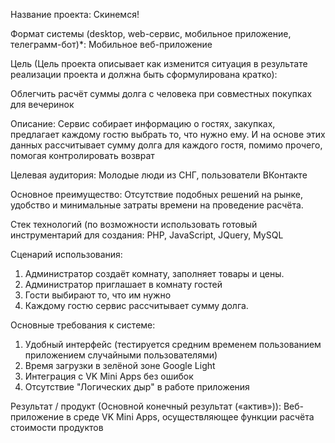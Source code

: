 Название проекта: Скинемся!

Формат системы (desktop, web-сервис, мобильное приложение, телеграмм-бот)*: 
Мобильное веб-приложение

Цель (Цель проекта описывает как изменится ситуация в результате реализации проекта и должна быть сформулирована кратко): 

Облегчить расчёт суммы долга с человека при совместных покупках для вечеринок

Описание: 
Сервис собирает информацию о гостях, закупках, предлагает каждому гостю выбрать то, что нужно ему. И на основе этих данных рассчитывает сумму долга для каждого гостя,
помимо прочего, помогая контролировать возврат

Целевая аудитория: 
Молодые люди из СНГ, пользователи ВКонтакте

Основное преимущество: 
Отсутствие подобных решений на рынке, удобство и минимальные затраты времени на проведение расчёта.

Стек технологий (по возможности использовать готовый инструментарий для создания:
PHP, JavaScript, JQuery, MySQL

Сценарий использования: 
1) Администратор создаёт комнату, заполняет товары и цены.
2) Администратор приглашает в комнату гостей
3) Гости выбирают то, что им нужно
4) Каждому гостю сервис рассчитывает сумму долга.

Основные требования к системе:
1) Удобный интерфейс (тестируется средним временем пользованием приложением случайными пользователями)
2) Время загрузки в зелёной зоне Google Light
3) Интеграция с VK Mini Apps без ошибок
4) Отсутствие "Логических дыр" в работе приложения


Результат / продукт (Основной конечный результат («актив»)):
Веб-приложение в среде VK Mini Apps, осуществляющее функции расчёта стоимости продуктов

